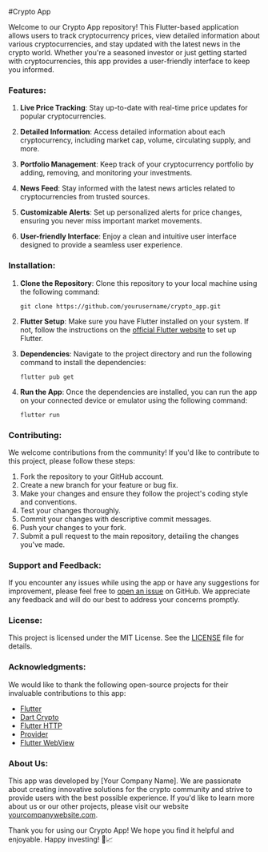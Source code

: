 #Crypto App 

Welcome to our Crypto App repository! This Flutter-based application allows users to track cryptocurrency prices, view detailed information about various cryptocurrencies, and stay updated with the latest news in the crypto world. Whether you're a seasoned investor or just getting started with cryptocurrencies, this app provides a user-friendly interface to keep you informed.

### Features:

1. **Live Price Tracking**: Stay up-to-date with real-time price updates for popular cryptocurrencies.

2. **Detailed Information**: Access detailed information about each cryptocurrency, including market cap, volume, circulating supply, and more.

3. **Portfolio Management**: Keep track of your cryptocurrency portfolio by adding, removing, and monitoring your investments.

4. **News Feed**: Stay informed with the latest news articles related to cryptocurrencies from trusted sources.

5. **Customizable Alerts**: Set up personalized alerts for price changes, ensuring you never miss important market movements.

6. **User-friendly Interface**: Enjoy a clean and intuitive user interface designed to provide a seamless user experience.

### Installation:

1. **Clone the Repository**: Clone this repository to your local machine using the following command:

   ```
   git clone https://github.com/yourusername/crypto_app.git
   ```

2. **Flutter Setup**: Make sure you have Flutter installed on your system. If not, follow the instructions on the [official Flutter website](https://flutter.dev/docs/get-started/install) to set up Flutter.

3. **Dependencies**: Navigate to the project directory and run the following command to install the dependencies:

   ```
   flutter pub get
   ```

4. **Run the App**: Once the dependencies are installed, you can run the app on your connected device or emulator using the following command:

   ```
   flutter run
   ```

### Contributing:

We welcome contributions from the community! If you'd like to contribute to this project, please follow these steps:

1. Fork the repository to your GitHub account.
2. Create a new branch for your feature or bug fix.
3. Make your changes and ensure they follow the project's coding style and conventions.
4. Test your changes thoroughly.
5. Commit your changes with descriptive commit messages.
6. Push your changes to your fork.
7. Submit a pull request to the main repository, detailing the changes you've made.

### Support and Feedback:

If you encounter any issues while using the app or have any suggestions for improvement, please feel free to [open an issue](https://github.com/yourusername/crypto_app/issues) on GitHub. We appreciate any feedback and will do our best to address your concerns promptly.

### License:

This project is licensed under the MIT License. See the [LICENSE](LICENSE) file for details.

### Acknowledgments:

We would like to thank the following open-source projects for their invaluable contributions to this app:

- [Flutter](https://flutter.dev/)
- [Dart Crypto](https://pub.dev/packages/crypto)
- [Flutter HTTP](https://pub.dev/packages/http)
- [Provider](https://pub.dev/packages/provider)
- [Flutter WebView](https://pub.dev/packages/webview_flutter)

### About Us:

This app was developed by [Your Company Name]. We are passionate about creating innovative solutions for the crypto community and strive to provide users with the best possible experience. If you'd like to learn more about us or our other projects, please visit our website [yourcompanywebsite.com](https://yourcompanywebsite.com).

Thank you for using our Crypto App! We hope you find it helpful and enjoyable. Happy investing! 🚀📈
